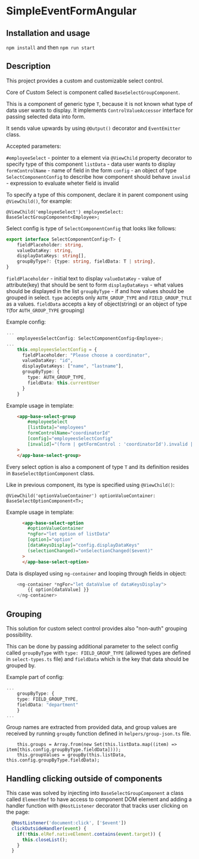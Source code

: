 # SimpleEventFormAngular

## Installation and usage

`npm install` and then `npm run start`

## Description

This project provides a custom and customizable select control.

Core of Custom Select is component called `BaseSelectGroupComponent`.

This is a component of generic type `T`, because it is not known what type of data user wants to display. It implements `ControlValueAccessor` interface for passing selected data into form.

It sends value upwards by using `@Output()` decorator and `EventEmitter` class.

Accepted parameters: 

`#employeeSelect` - pointer to a element via `@ViewChild` property decorator to specify type of this component
`listData` - data user wants to display
`formControlName` - name of field in the form
`config` - an object of type `SelectComponentConfig` to describe how component should behave
`invalid` - expression to evaluate wheter field is invalid

To specify a type of this component, declare it in parent component using `@ViewChild()`, for example:

`@ViewChild('employeeSelect') employeeSelect: BaseSelectGroupComponent<Employee>;`

Select config is type of `SelectComponentConfig` that looks like follows:

```ts
export interface SelectComponentConfig<T> {
    fieldPlaceholder: string,
    valueDataKey: string,
    displayDataKeys: string[],
    groupByType?: {type: string, fieldData: T | string},
}
```

`fieldPlaceholder` - initial text to display
`valueDataKey` - value of attribute(key) that should be sent to form
`displayDataKeys` - what values should be displayed in the list
`groupByType` - if and how values should be grouped in select. `type` accepts only `AUTH_GROUP_TYPE` and `FIELD_GROUP_TYLE` as a values. `fieldData` accepts a key of object(string) or an object of type `T`(for `AUTH_GROUP_TYPE` grouping)

Example config:

```ts
...
    employeesSelectConfig: SelectComponentConfig<Employee>;
...
    this.employeesSelectConfig = {
      fieldPlaceholder: "Please choose a coordinator",
      valueDataKey: "id",
      displayDataKeys: ["name", "lastname"],
      groupByType: {
        type: AUTH_GROUP_TYPE,
        fieldData: this.currentUser
      }
    }
```

Example usage in template:

```html
    <app-base-select-group 
        #employeeSelect
        [listData]="employees"
        formControlName="coordinatorId"
        [config]="employeesSelectConfig"
        [invalid]="(form | getFormControl : 'coordinatorId').invalid | isFieldInvalid : submitted"
    >
    </app-base-select-group>
```

Every select option is also a component of type `T` and its definition resides in `BaseSelectOptionComponent` class.

Like in previous component, its type is specified using `@ViewChild()`:

`@ViewChild('optionValueContainer') optionValueContainer: BaseSelectOptionComponent<T>;`

Example usage in template:

```html
      <app-base-select-option 
        #optionValueContainer
        *ngFor="let option of listData" 
        [option]="option"
        [dataKeysDisplay]="config.displayDataKeys" 
        (selectionChanged)="onSelectionChanged($event)"
      >
      </app-base-select-option>
```

Data is displayed using `ng-container` and looping through fields in object:
```ts
    <ng-container *ngFor="let dataValue of dataKeysDisplay">
        {{ option[dataValue] }}
    </ng-container>
```        

## Grouping

This solution for custom select control provides also "non-auth" grouping possibility.

This can be done by passing additional parameter to the select config called `groupByType` with `type: FIELD_GROUP_TYPE` (allowed types are defined in `select-types.ts` file) and `fieldData` which is the key that data should be grouped by.

Example part of config:

```ts
...
    groupByType: {
    type: FIELD_GROUP_TYPE,
    fieldData: "department"
    }
...
```

Group names are extracted from provided data, and group values are received by running `groupBy` function defined in `helpers/group-json.ts` file.

```
    this.groups = Array.from(new Set(this.listData.map((item) => item[this.config.groupByType.fieldData])));
    this.groupValues = groupBy(this.listData, this.config.groupByType.fieldData);
```

## Handling clicking outside of components

This case was solved by injecting into `BaseSelectGroupComponent` a class called `ElementRef` to have access to component DOM element and adding a handler function with `@HostListener` decorator that tracks user clicking on the page:

```ts
  @HostListener('document:click', ['$event'])
  clickOutsideHandler(event) {
    if(!this.elRef.nativeElement.contains(event.target)) {
      this.closeList();
    } 
  }
```


